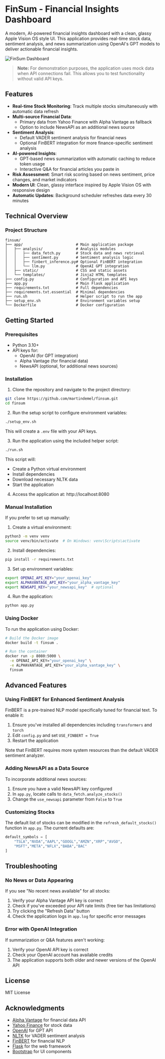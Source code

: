 # FinSum - Financial Insights Dashboard

A modern, AI-powered financial insights dashboard with a clean, glassy Apple Vision OS style UI. This application provides real-time stock data, sentiment analysis, and news summarization using OpenAI's GPT models to deliver actionable financial insights.

![FinSum Dashboard](homescreen.png)

> **Note:** For demonstration purposes, the application uses mock data when API connections fail. This allows you to test functionality without valid API keys.

## Features

- **Real-time Stock Monitoring**: Track multiple stocks simultaneously with automatic data refresh
- **Multi-source Financial Data**: 
  - Primary data from Yahoo Finance with Alpha Vantage as fallback
  - Option to include NewsAPI as an additional news source
- **Sentiment Analysis**: 
  - Default VADER sentiment analysis for financial news
  - Optional FinBERT integration for more finance-specific sentiment analysis
- **AI-powered Insights**:
  - GPT-based news summarization with automatic caching to reduce token usage
  - Interactive Q&A for financial articles you paste in
- **Risk Assessment**: Smart risk scoring based on news sentiment, price changes, and market indicators
- **Modern UI**: Clean, glassy interface inspired by Apple Vision OS with responsive design
- **Automatic Updates**: Background scheduler refreshes data every 30 minutes

## Technical Overview

### Project Structure

```
finsum/
├── app/                        # Main application package
│   ├── analysis/               # Analysis modules
│   │   ├── data_fetch.py       # Stock data and news retrieval
│   │   ├── sentiment.py        # Sentiment analysis logic
│   │   ├── finbert_inference.py# Optional FinBERT integration
│   │   └── llm.py              # OpenAI GPT integration
│   ├── static/                 # CSS and static assets
│   └── templates/              # Jinja2 HTML templates
├── config.py                   # Configuration and API keys
├── app.py                      # Main Flask application
├── requirements.txt            # Full dependencies
├── requirements.txt.essential  # Minimal dependencies
├── run.sh                      # Helper script to run the app
├── setup_env.sh                # Environment variables setup
└── Dockerfile                  # Docker configuration
```

## Getting Started

### Prerequisites

- Python 3.10+
- API keys for:
  - OpenAI (for GPT integration)
  - Alpha Vantage (for financial data)
  - NewsAPI (optional, for additional news sources)

### Installation

1. Clone the repository and navigate to the project directory:
```bash
git clone https://github.com/martindemel/finsum.git
cd finsum
```

2. Run the setup script to configure environment variables:
```bash
./setup_env.sh
```
This will create a `.env` file with your API keys.

3. Run the application using the included helper script:
```bash
./run.sh
```
This script will:
- Create a Python virtual environment
- Install dependencies
- Download necessary NLTK data
- Start the application

4. Access the application at: http://localhost:8080

### Manual Installation

If you prefer to set up manually:

1. Create a virtual environment:
```bash
python3 -m venv venv
source venv/bin/activate  # On Windows: venv\Scripts\activate
```

2. Install dependencies:
```bash
pip install -r requirements.txt
```

3. Set up environment variables:
```bash
export OPENAI_API_KEY="your_openai_key"
export ALPHAVANTAGE_API_KEY="your_alpha_vantage_key"
export NEWSAPI_KEY="your_newsapi_key"  # optional
```

4. Run the application:
```bash
python app.py
```

### Using Docker

To run the application using Docker:

```bash
# Build the Docker image
docker build -t finsum .

# Run the container
docker run -p 8080:5000 \
  -e OPENAI_API_KEY="your_openai_key" \
  -e ALPHAVANTAGE_API_KEY="your_alpha_vantage_key" \
  finsum
```

## Advanced Features

### Using FinBERT for Enhanced Sentiment Analysis

FinBERT is a pre-trained NLP model specifically tuned for financial text. To enable it:

1. Ensure you've installed all dependencies including `transformers` and `torch`
2. Edit `config.py` and set `USE_FINBERT = True`
3. Restart the application

Note that FinBERT requires more system resources than the default VADER sentiment analyzer.

### Adding NewsAPI as a Data Source

To incorporate additional news sources:

1. Ensure you have a valid NewsAPI key configured
2. In `app.py`, locate calls to `data_fetch.analyze_stocks()`
3. Change the `use_newsapi` parameter from `False` to `True`

### Customizing Stocks

The default list of stocks can be modified in the `refresh_default_stocks()` function in `app.py`. The current defaults are:

```python
default_symbols = [
    "TSLA","NVDA","AAPL","GOOGL","AMZN","XRP","AVGO",
    "MSFT","META","NFLX","BABA","BAC"
]
```

## Troubleshooting

### No News or Data Appearing

If you see "No recent news available" for all stocks:
1. Verify your Alpha Vantage API key is correct
2. Check if you've exceeded your API rate limits (free tier has limitations)
3. Try clicking the "Refresh Data" button
4. Check the application logs in `app.log` for specific error messages

### Error with OpenAI Integration

If summarization or Q&A features aren't working:
1. Verify your OpenAI API key is correct
2. Check your OpenAI account has available credits
3. The application supports both older and newer versions of the OpenAI API

## License

MIT License

## Acknowledgments

- [Alpha Vantage](https://www.alphavantage.co/) for financial data API
- [Yahoo Finance](https://finance.yahoo.com/) for stock data
- [OpenAI](https://openai.com/) for GPT API
- [NLTK](https://www.nltk.org/) for VADER sentiment analysis
- [FinBERT](https://github.com/ProsusAI/finBERT) for financial NLP
- [Flask](https://flask.palletsprojects.com/) for the web framework
- [Bootstrap](https://getbootstrap.com/) for UI components 